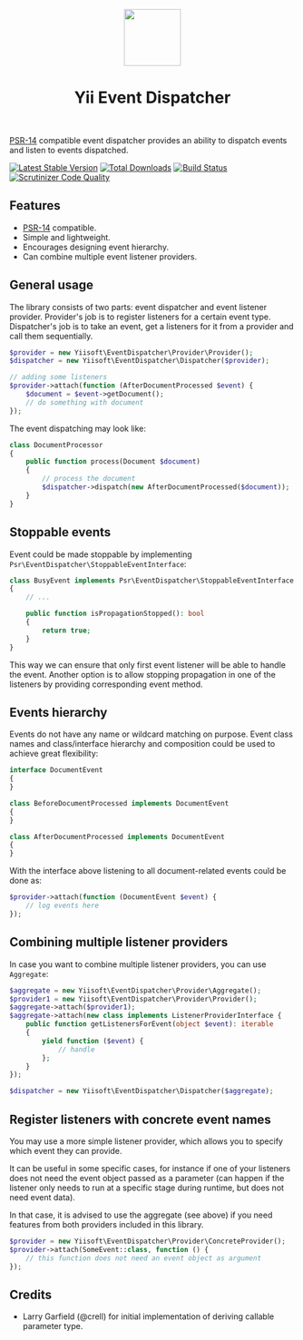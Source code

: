 <p align="center">
    <a href="https://github.com/yiisoft" target="_blank">
        <img src="https://avatars0.githubusercontent.com/u/993323" height="100px">
    </a>
    <h1 align="center">Yii Event Dispatcher</h1>
    <br>
</p>

[PSR-14](http://www.php-fig.org/psr/psr-14/) compatible event dispatcher provides an ability to dispatch events and listen
to events dispatched.

[![Latest Stable Version](https://poser.pugx.org/yiisoft/event-dispatcher/v/stable.png)](https://packagist.org/packages/yiisoft/event-dispatcher)
[![Total Downloads](https://poser.pugx.org/yiisoft/event-dispatcher/downloads.png)](https://packagist.org/packages/yiisoft/event-dispatcher)
[![Build Status](https://travis-ci.com/yiisoft/event-dispatcher.svg?branch=master)](https://travis-ci.com/yiisoft/event-dispatcher)
[![Scrutinizer Code Quality](https://scrutinizer-ci.com/g/yiisoft/event-dispatcher/badges/quality-score.png?b=master)](https://scrutinizer-ci.com/g/yiisoft/event-dispatcher/?branch=master)

## Features

- [PSR-14](http://www.php-fig.org/psr/psr-14/) compatible.
- Simple and lightweight.
- Encourages designing event hierarchy.
- Can combine multiple event listener providers.

## General usage

The library consists of two parts: event dispatcher and event listener provider. Provider's job is to register listeners
for a certain event type. Dispatcher's job is to take an event, get a listeners for it from a provider and call them sequentially.

```php
$provider = new Yiisoft\EventDispatcher\Provider\Provider();
$dispatcher = new Yiisoft\EventDispatcher\Dispatcher($provider);

// adding some listeners
$provider->attach(function (AfterDocumentProcessed $event) {
    $document = $event->getDocument();
    // do something with document
});
```

The event dispatching may look like:

```php
class DocumentProcessor
{
    public function process(Document $document)
    {
        // process the document
        $dispatcher->dispatch(new AfterDocumentProcessed($document));
    }
}
```

## Stoppable events

Event could be made stoppable by implementing `Psr\EventDispatcher\StoppableEventInterface`:

```php
class BusyEvent implements Psr\EventDispatcher\StoppableEventInterface
{
    // ...

    public function isPropagationStopped(): bool
    {
        return true;
    }
}
```

This way we can ensure that only first event listener will be able to handle the event. Another option is
to allow stopping propagation in one of the listeners by providing corresponding event method.

## Events hierarchy

Events do not have any name or wildcard matching on purpose. Event class names and class/interface hierarchy
and composition could be used to achieve great flexibility:

```php
interface DocumentEvent
{
}

class BeforeDocumentProcessed implements DocumentEvent
{
}

class AfterDocumentProcessed implements DocumentEvent
{
}
```

With the interface above listening to all document-related events could be done as:


```php
$provider->attach(function (DocumentEvent $event) {
    // log events here
});
```

## Combining multiple listener providers

In case you want to combine multiple listener providers, you can use `Aggregate`:

```php
$aggregate = new Yiisoft\EventDispatcher\Provider\Aggregate();
$provider1 = new Yiisoft\EventDispatcher\Provider\Provider();
$aggregate->attach($provider1);
$aggregate->attach(new class implements ListenerProviderInterface {
    public function getListenersForEvent(object $event): iterable
    {
        yield function ($event) {
            // handle 
        };
    }
});

$dispatcher = new Yiisoft\EventDispatcher\Dispatcher($aggregate);
```

## Register listeners with concrete event names

You may use a more simple listener provider, which allows you to specify which event they can provide.

It can be useful in some specific cases, for instance if one of your listeners does not need the event 
object passed as a parameter (can happen if the listener only needs to run at a specific stage during 
runtime, but does not need event data).

In that case, it is advised to use the aggregate (see above) if you need features from both providers included
in this library.

```php
$provider = new Yiisoft\EventDispatcher\Provider\ConcreteProvider();
$provider->attach(SomeEvent::class, function () {
    // this function does not need an event object as argument
});
```

## Credits

- Larry Garfield (@crell) for initial implementation of deriving callable parameter type.
